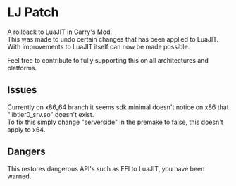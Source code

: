 # LJ Patch
A rollback to LuaJIT in Garry's Mod.\
This was made to undo certain changes that has been applied to LuaJIT.\
With improvements to LuaJIT itself can now be made possible.

Feel free to contribute to fully supporting this on all architectures and platforms.

## Issues
Currently on x86_64 branch it seems sdk minimal doesn't notice on x86 that "libtier0_srv.so" doesn't exist.\
To fix this simply change "serverside" in the premake to false, this doesn't apply to x64.

## Dangers
This restores dangerous API's such as FFI to LuaJIT, you have been warned.
